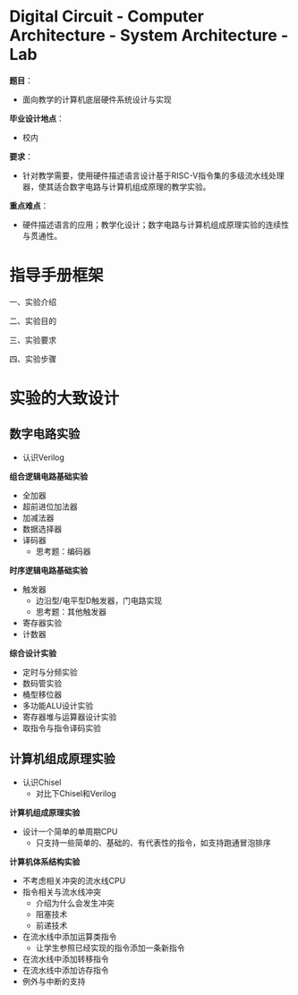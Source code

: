 # Digital Circuit - Computer Architecture - System Architecture - Lab

**题目**：

- 面向教学的计算机底层硬件系统设计与实现

**毕业设计地点**：

- 校内

**要求**：

- 针对教学需要，使用硬件描述语言设计基于RISC-V指令集的多级流水线处理器，使其适合数字电路与计算机组成原理的教学实验。

**重点难点**：

- 硬件描述语言的应用；教学化设计；数字电路与计算机组成原理实验的连续性与贯通性。

# 指导手册框架

一、实验介绍

二、实验目的

三、实验要求

四、实验步骤

# 实验的大致设计

## 数字电路实验

- 认识Verilog

**组合逻辑电路基础实验**

- 全加器
- 超前进位加法器
- 加减法器
- 数据选择器
- 译码器
  - 思考题：编码器

**时序逻辑电路基础实验**

- 触发器
  - 边沿型/电平型D触发器，门电路实现
  - 思考题：其他触发器
- 寄存器实验
- 计数器

**综合设计实验**

- 定时与分频实验
- 数码管实验
- 桶型移位器
- 多功能ALU设计实验
- 寄存器堆与运算器设计实验
- 取指令与指令译码实验

## 计算机组成原理实验

- 认识Chisel
  - 对比下Chisel和Verilog

**计算机组成原理实验**

- 设计一个简单的单周期CPU
  - 只支持一些简单的、基础的、有代表性的指令，如支持跑通冒泡排序

**计算机体系结构实验**

- 不考虑相关冲突的流水线CPU
- 指令相关与流水线冲突
  - 介绍为什么会发生冲突
  - 阻塞技术
  - 前递技术
- 在流水线中添加运算类指令
  - 让学生参照已经实现的指令添加一条新指令
- 在流水线中添加转移指令
- 在流水线中添加访存指令
- 例外与中断的支持
